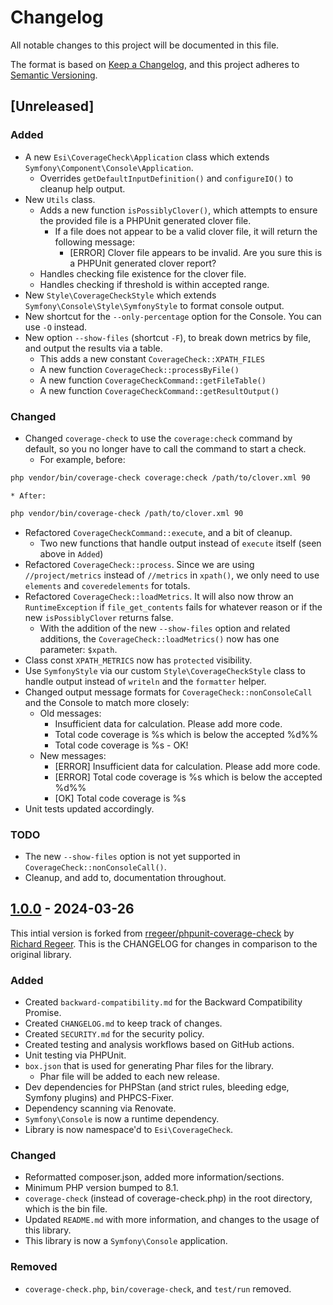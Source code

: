 # Changelog

All notable changes to this project will be documented in this file.

The format is based on [Keep a Changelog](https://keepachangelog.com/en/1.1.0/),
and this project adheres to [Semantic Versioning](https://semver.org/spec/v2.0.0.html).


## [Unreleased]

### Added

  * A new `Esi\CoverageCheck\Application` class which extends `Symfony\Component\Console\Application`.
    * Overrides `getDefaultInputDefinition()` and `configureIO()` to cleanup help output.
  * New `Utils` class.
    * Adds a new function `isPossiblyClover()`, which attempts to ensure the provided file is a PHPUnit generated clover file.
      * If a file does not appear to be a valid clover file, it will return the following message:
        * [ERROR] Clover file appears to be invalid. Are you sure this is a PHPUnit generated clover report?
    * Handles checking file existence for the clover file.
    * Handles checking if threshold is within accepted range.
  * New `Style\CoverageCheckStyle` which extends `Symfony\Console\Style\SymfonyStyle` to format console output.
  * New shortcut for the `--only-percentage` option for the Console. You can use `-O` instead.
  * New option `--show-files` (shortcut `-F`), to break down metrics by file, and output the results via a table.
    * This adds a new constant `CoverageCheck::XPATH_FILES`
    * A new function `CoverageCheck::processByFile()`
    * A new function `CoverageCheckCommand::getFileTable()`
    * A new function `CoverageCheckCommand::getResultOutput()`

### Changed

  * Changed `coverage-check` to use the `coverage:check` command by default, so you no longer have to call the command to start a check.
    * For example, before:
```bash
php vendor/bin/coverage-check coverage:check /path/to/clover.xml 90
```
    * After:
```bash
php vendor/bin/coverage-check /path/to/clover.xml 90
```
  * Refactored `CoverageCheckCommand::execute`, and a bit of cleanup.
    * Two new functions that handle output instead of `execute` itself (seen above in `Added`)
  * Refactored `CoverageCheck::process`. Since we are using `//project/metrics` instead of `//metrics` in `xpath()`, we only need to use `elements` and `coveredelements` for totals.
  * Refactored `CoverageCheck::loadMetrics`. It will also now throw an `RuntimeException` if `file_get_contents` fails for whatever reason or if the new `isPossiblyClover` returns false.
    * With the addition of the new `--show-files` option and related additions, the `CoverageCheck::loadMetrics()` now has one parameter: `$xpath`.
  * Class const `XPATH_METRICS` now has `protected` visibility.
  * Use `SymfonyStyle` via our custom `Style\CoverageCheckStyle` class to handle output instead of `writeln` and the `formatter` helper.
  * Changed output message formats for `CoverageCheck::nonConsoleCall` and the Console to match more closely:
    * Old messages:
      * Insufficient data for calculation. Please add more code.
      * Total code coverage is %s which is below the accepted %d%%
      * Total code coverage is %s - OK!
    * New messages:
      * [ERROR] Insufficient data for calculation. Please add more code.
      * [ERROR] Total code coverage is %s which is below the accepted %d%%
      * [OK] Total code coverage is %s
  * Unit tests updated accordingly.

### TODO

  * The new `--show-files` option is not yet supported in `CoverageCheck::nonConsoleCall()`.
  * Cleanup, and add to, documentation throughout.


## [1.0.0] - 2024-03-26

This intial version is forked from [rregeer/phpunit-coverage-check](https://github.com/richardregeer/phpunit-coverage-check/) by [Richard Regeer](https://github.com/richardregeer). This is the CHANGELOG for changes in comparison to the original library.

### Added

  * Created `backward-compatibility.md` for the Backward Compatibility Promise.
  * Created `CHANGELOG.md` to keep track of changes.
  * Created `SECURITY.md` for the security policy.
  * Created testing and analysis workflows based on GitHub actions.
  * Unit testing via PHPUnit.
  * `box.json` that is used for generating Phar files for the library.
    * Phar file will be added to each new release.
  * Dev dependencies for PHPStan (and strict rules, bleeding edge, Symfony plugins) and PHPCS-Fixer.
  * Dependency scanning via Renovate.
  * `Symfony\Console` is now a runtime dependency.
  * Library is now namespace'd to `Esi\CoverageCheck`.

### Changed

  * Reformatted composer.json, added more information/sections.
  * Minimum PHP version bumped to 8.1.
  * `coverage-check` (instead of coverage-check.php) in the root directory, which is the bin file.
  * Updated `README.md` with more information, and changes to the usage of this library.
  * This library is now a `Symfony\Console` application.

### Removed

  * `coverage-check.php`, `bin/coverage-check`, and `test/run` removed.


[1.0.0]: https://github.com/ericsizemore/phpunit-coverage-check/releases/tag/1.0.0